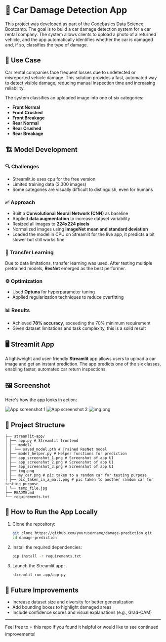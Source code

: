 # 🚗 Car Damage Detection App

This project was developed as part of the Codebasics Data Science Bootcamp. The goal is to build a car damage detection system for a car rental company. The system allows clients to upload a photo of a returned vehicle, and the app automatically identifies whether the car is damaged and, if so, classifies the type of damage.

## 🧠 Use Case

Car rental companies face frequent losses due to undetected or misreported vehicle damage. This solution provides a fast, automated way to detect visible damage, reducing manual inspection time and increasing reliability.

The system classifies an uploaded image into one of six categories:
- **Front Normal**
- **Front Crushed**
- **Front Breakage**
- **Rear Normal**
- **Rear Crushed**
- **Rear Breakage**

## 🏗️ Model Development

### 🔍 Challenges
- Streamlit.io uses cpu for the free version
- Limited training data (2,300 images)
- Some categories are visually difficult to distinguish, even for humans

### ✅ Approach
- Built a **Convolutional Neural Network (CNN)** as baseline
- Applied **data augmentation** to increase dataset variability
- Resized all images to **224x224 pixels**
- Normalized images using **ImageNet mean and standard deviation**
- Loaded the model in CPU on Streamlit for the live app, it predicts a bit slower but still works fine

### 🔄 Transfer Learning
Due to data limitations, transfer learning was used. After testing multiple pretrained models, **ResNet** emerged as the best performer.

### ⚙️ Optimization
- Used **Optuna** for hyperparameter tuning
- Applied regularization techniques to reduce overfitting

### 📊 Results
- Achieved **78% accuracy**, exceeding the 70% minimum requirement
- Given dataset limitations and task complexity, this is a solid result

## 🖥️ Streamlit App

A lightweight and user-friendly **Streamlit** app allows users to upload a car image and get an instant prediction. The app predicts one of the six classes, enabling faster, automated car return inspections.

## 🖼️ Screenshot

Here's how the app looks in action:

![App screenshot 1](pic_taken_in_a_mall.png)
![App screenshot 2](random_car.png)
![img.png](app_screenshot_1.png)

## 📁 Project Structure

```
├── streamlit-app/
│ ├── app.py # Streamlit frontend
│ ├── model/
│ │ └── saved_model.pth # Trained ResNet model
│ ├── model_helper.py # Helper functions for prediction
│ ├── app_screenshot_1.png # Screenshot of app UI
│ ├── app_screenshot_2.png # Screenshot of app UI
│ ├── app_screenshot_3.png # Screenshot of app UI
│ ├── img.png
│ ├── my_car.png # pic taken to a random car for testing purpose
│ ├── pic_taken_in_a_mall.png # pic taken to another random car for testing purpose
│ └── temp_file.jpg
├── README.md
└── requirements.txt
```

## 🚀 How to Run the App Locally

1. Clone the repository:
   ```bash
   git clone https://github.com/yourusername/damage-prediction.git
   cd damage-prediction
   ```

2. Install the required dependencies:
   ```bash
   pip install -r requirements.txt
   ```

3. Launch the Streamlit app:
   ```bash
   streamlit run app/app.py
   ```

## 📌 Future Improvements

- Increase dataset size and diversity for better generalization
- Add bounding boxes to highlight damaged areas
- Include confidence scores and visual explanations (e.g., Grad-CAM)

---

Feel free to ⭐️ this repo if you found it helpful or would like to see continued improvements!
